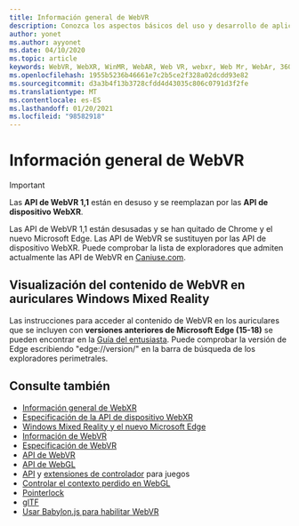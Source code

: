 ```yaml
---
title: Información general de WebVR
description: Conozca los aspectos básicos del uso y desarrollo de aplicaciones de WebVR que se ejecutan en auriculares Windows Mixed Reality.
author: yonet
ms.author: ayyonet
ms.date: 04/10/2020
ms.topic: article
keywords: WebVR, WebXR, WinMR, WebAR, Web VR, webxr, Web Mr, WebAr, 360, 360 vídeo, 360 vídeos, 360 Photo, 360 photos, 360 Content, Web inmersivo, immersiveweb, IW
ms.openlocfilehash: 1955b5236b46661e7c2b5ce2f328a02dcdd93e82
ms.sourcegitcommit: d3a3b4f13b3728cfdd4d43035c806c0791d3f2fe
ms.translationtype: MT
ms.contentlocale: es-ES
ms.lasthandoff: 01/20/2021
ms.locfileid: "98582918"
---
```

# <a name="webvr-overview"></a>Información general de WebVR

> [!IMPORTANT]
> Las **API de WebVR 1,1** están en desuso y se reemplazan por las **API de dispositivo WebXR**.

Las API de WebVR 1,1 están desusadas y se han quitado de Chrome y el nuevo Microsoft Edge. Las API de WebVR se sustituyen por las API de dispositivo WebXR. Puede comprobar la lista de exploradores que admiten actualmente las API de WebVR en [Caniuse.com](https://caniuse.com/#search=webvr).

## <a name="viewing-webvr-content-in-windows-mixed-reality-immersive-headsets"></a>Visualización del contenido de WebVR en auriculares Windows Mixed Reality

Las instrucciones para acceder al contenido de WebVR en los auriculares que se incluyen con **versiones anteriores de Microsoft Edge (15-18)** se pueden encontrar en la [Guía del entusiasta](/windows/mixed-reality/enthusiast-guide/webvr). Puede comprobar la versión de Edge escribiendo "edge://version/" en la barra de búsqueda de los exploradores perimetrales.

## <a name="see-also"></a>Consulte también

* [Información general de WebXR](webxr-overview.md)
* [Especificación de la API de dispositivo WebXR](https://immersive-web.github.io/webxr/)
* [Windows Mixed Reality y el nuevo Microsoft Edge](/windows/mixed-reality/new-microsoft-edge)
* [Información de WebVR](https://webvr.info)
* [Especificación de WebVR](https://w3c.github.io/webvr/)
* [API de WebVR](/previous-versions//mt806281(v=vs.85))
* [API de WebGL](/previous-versions/windows/internet-explorer/ie-developer/dev-guides/bg182648(v=vs.85))
* [API](https://msdn.microsoft.com/library/dn743630(v=vs.85).aspx) y [extensiones de controlador](https://w3c.github.io/gamepad/extensions.html) para juegos
* [Controlar el contexto perdido en WebGL](https://www.khronos.org/webgl/wiki/HandlingContextLost)
* [Pointerlock](https://www.w3.org/TR/pointerlock/)
* [glTF](https://www.khronos.org/gltf)
* [Usar Babylon.js para habilitar WebVR](/windows/uwp/get-started/adding-webvr-to-a-babylonjs-game)